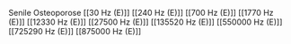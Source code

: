 Senile Osteoporose
[[30 Hz (E)]]
[[240 Hz (E)]]
[[700 Hz (E)]]
[[1770 Hz (E)]]
[[12330 Hz (E)]]
[[27500 Hz (E)]]
[[135520 Hz (E)]]
[[550000 Hz (E)]]
[[725290 Hz (E)]]
[[875000 Hz (E)]]